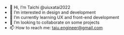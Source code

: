 - 👋 Hi, I’m Taichi @uiuxatai2022
- 👀 I’m interested in design and development
- 🌱 I’m currently learning UX and front-end development
- 💞️ I’m looking to collaborate on some projects
- 📫 How to reach me: taiu.engineer@gmail.com

<!---
uiuxatai2022/uiuxatai2022 is a ✨ special ✨ repository because its `README.md` (this file) appears on your GitHub profile.
You can click the Preview link to take a look at your changes.
--->
